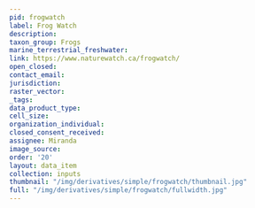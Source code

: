 ```yaml
---
pid: frogwatch
label: Frog Watch
description: 
taxon_group: Frogs
marine_terrestrial_freshwater: 
link: https://www.naturewatch.ca/frogwatch/
open_closed: 
contact_email: 
jurisdiction: 
raster_vector: 
_tags: 
data_product_type: 
cell_size: 
organization_individual: 
closed_consent_received: 
assignee: Miranda
image_source: 
order: '20'
layout: data_item
collection: inputs
thumbnail: "/img/derivatives/simple/frogwatch/thumbnail.jpg"
full: "/img/derivatives/simple/frogwatch/fullwidth.jpg"
---
```

